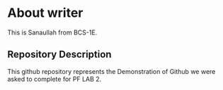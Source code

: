 # About writer
This is Sanaullah from BCS-1E.


## Repository Description
This github repository represents the Demonstration of Github we were asked to complete for PF LAB 2.

